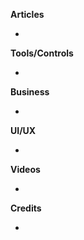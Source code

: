 
**Articles**

*


**Tools/Controls**

*

**Business**

*

**UI/UX**

*

**Videos**

*

**Credits**

*

